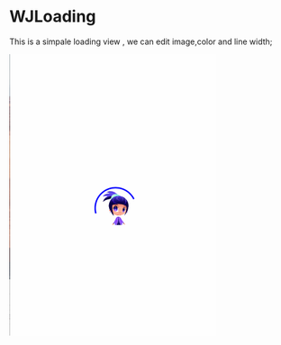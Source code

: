 # WJLoading
This is a simpale loading view , we can edit image,color and line width; 

![image](https://github.com/wangjin007/WJLoad/blob/master/WJLoading.gif)
